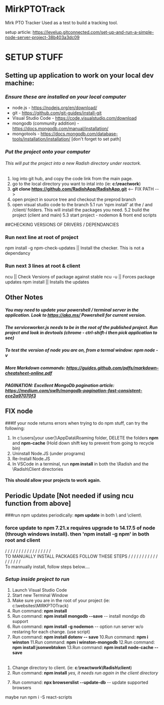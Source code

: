 # MirkPTOTrack
Mirk PTO Tracker
Used as a test to build a tracking tool.

setup article: https://levelup.gitconnected.com/set-up-and-run-a-simple-node-server-project-38b403a3dc09


# SETUP STUFF

## Setting up application to work on your local dev machine:
### *Ensure these are installed on your local computer*
* node.js - https://nodejs.org/en/download/
* git - https://github.com/git-guides/install-git
* Visual Studio Code - https://code.visualstudio.com/download
* mongodb (community addition)  - https://docs.mongodb.com/manual/installation/
* mongotools - https://docs.mongodb.com/database-tools/installation/installation/   [don't forget to set path]

### *Put the project onto your computer*
###### This will put the project into a new Radish directory under reactork.
1. log into git hub, and copy the code link from the main page.
2. go to the local directory you want to intal into (ie: **c:\reactwork**)
3. **git clone https://github.com/RadishApp/RadishApp.git**   <-- FIX PATH -->
4. open project in source tree and checkout the preprod branch
5. open visual studio code to the branch
5.1 run 'npm install' at the / and /client/ folders.  This will install the packages you need.
5.2 build the project (client and main)
5.3 start project - nodemon & front end scripts

##CHECKING VERSIONS OF DRIVERS / DEPENDANCIES
### Run next line at root of project
npm install -g npm-check-updates    || Install the checker.  This is not a dependancy

### Run next 3 lines at root & client
ncu                                                 || Check Versions of package against stable
ncu -u                                             || Forces package updates
npm install                                     || Installs the updates

## Other Notes
##### You may need to update your powershell / terminal server in the application.  Look to https://aka.ms/ Powershell for current version.
##### The serviceworker.js needs to be in the root of the published project.  Run project and look in devtools (chrome - ctrl-shift-i then pick application to see)
##### To test the version of node you are on, from a termal window:  npm node -v
##### More Markdown commands: https://guides.github.com/pdfs/markdown-cheatsheet-online.pdf
##### PAGINATION: Excellent MongoDb pagination article: https://medium.com/swlh/mongodb-pagination-fast-consistent-ece2a97070f3

## FIX node
###If your node returns errors when trying to do npm stuff, can try the following:
1. In c:\users[your user]\AppData\Roaming folder, DELETE the folders **npm** and **npm-cache**  (Hold down shift key to prevent from going to recycle bin) 
2. Uninstall Node.JS (under programs)
3. Re-Install Node.JS
4. In VSCode in a terminal, run **npm install** in both the \Radish  and the \Radish\Client directories
#### This should allow your projects to work again.

## Periodic Update  [Not needed if using ncu function from above]
###run npm updates periodically:  **npm update** in both \ and \client\
### force update to npm 7.21.x requires upgrade to 14.17.5 of node (through windows install).  then 'npm install -g npm' in both root and client

\/   \/   \/   \/   \/   \/   \/   \/   \/   \/   \/   \/   \/   \/   \/   \/   \/   
TO MANUALLY INSTALL PACKAGES FOLLOW THESE STEPS
\/   \/   \/   \/   \/   \/   \/   \/   \/   \/   \/   \/   \/   \/   \/   \/   \/   
To mannually install, follow steps below....
### *Setup inside project to run*
1. Launch Visual Studio Code
2. Start new Terminal Window
3. Make sure you are in the root of your project (ie: c:\websites\MIRKPTOTrack\)
4. Run command: **npm install**
5. Run command: **npm install mongodb --save**  -- install mondgo db support
7. Run command: **npm install -g nodemon** -- option run server w/o restaring for each change. (use script)
9. Run command: **npm install dotenv -- save**
10.Run command: **npm i winston**
11.Run command: **npm i winston-mongodb**
12.Run command: **npm install jsonwebtoken**
13.Run command: **npm install node-cache --save**

######
1. Change directory to client.  (ie: **c:\reactwork\Radish\client**)
2. Run command: **npm install**   *yes, it needs run again in the client directory*
<!-- 4. Run command: **npm i hookrouter --force** -- install hookrouter -->
<!-- 5. Run command: **npm i @types/hookrouter** -- install hookrounder for typesript -->

7. Run command: **npx browserslist --update-db** -- update supported browsers

maybe run  npm i -S react-scripts